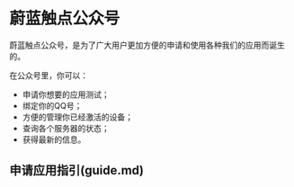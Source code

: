 # 蔚蓝触点公众号

蔚蓝触点公众号，是为了广大用户更加方便的申请和使用各种我们的应用而诞生的。

在公众号里，你可以：
- 申请你想要的应用测试；
- 绑定你的QQ号；
- 方便的管理你已经激活的设备；
- 查询各个服务器的状态；
- 获得最新的信息。

## 申请应用指引(guide.md)
